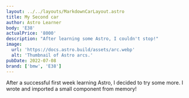 ```yaml
---
layout: ../../layouts/MarkdownCarLayout.astro
title: My Second car
author: Astro Learner
body: 'E38'
actualPrice: '8000'
description: "After learning some Astro, I couldn't stop!"
image:
  url: 'https://docs.astro.build/assets/arc.webp'
  alt: 'Thumbnail of Astro arcs.'
pubDate: 2022-07-08
brand: ['bmw', 'E38']
---
```


After a successful first week learning Astro, I decided to try some more. I wrote and imported a small component from memory!
